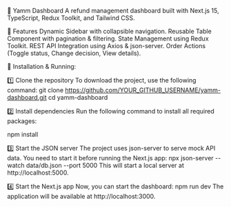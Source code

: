 🛒 Yamm Dashboard
A refund management dashboard built with Next.js 15, TypeScript, Redux Toolkit, and Tailwind CSS.

📌 Features
Dynamic Sidebar with collapsible navigation.
Reusable Table Component with pagination & filtering.
State Management using Redux Toolkit.
REST API Integration using Axios & json-server.
Order Actions (Toggle status, Change decision, View details).

🚀 Installation & Running:

1️⃣ Clone the repository
To download the project, use the following command:
git clone https://github.com/YOUR_GITHUB_USERNAME/yamm-dashboard.git
cd yamm-dashboard

2️⃣ Install dependencies
Run the following command to install all required packages:

npm install

3️⃣ Start the JSON server
The project uses json-server to serve mock API data. You need to start it before running the Next.js app:
npx json-server --watch data/db.json --port 5000
This will start a local server at http://localhost:5000.

4️⃣ Start the Next.js app
Now, you can start the dashboard:
npm run dev
The application will be available at http://localhost:3000.
